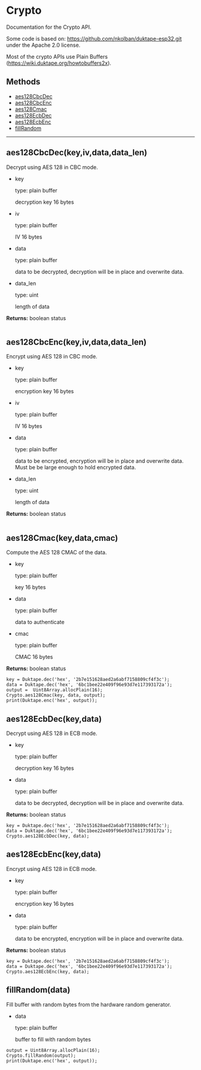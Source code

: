 # Crypto

Documentation for the Crypto API.

Some code is based on: https://github.com/nkolban/duktape-esp32.git
under the Apache 2.0 license.

Most of the crypto APIs use Plain Buffers (https://wiki.duktape.org/howtobuffers2x).

## Methods

- [aes128CbcDec](#aes128cbcdeckeyivdatadata_len)
- [aes128CbcEnc](#aes128cbcenckeyivdatadata_len)
- [aes128Cmac](#aes128cmackeydatacmac)
- [aes128EcbDec](#aes128ecbdeckeydata)
- [aes128EcbEnc](#aes128ecbenckeydata)
- [fillRandom](#fillrandomdata)

---

## aes128CbcDec(key,iv,data,data_len)

Decrypt using AES 128 in CBC mode.

- key

  type: plain buffer

  decryption key 16 bytes

- iv

  type: plain buffer

  IV 16 bytes

- data

  type: plain buffer

  data to be decrypted, decryption will be in place and overwrite data.

- data_len

  type: uint

  length of data

**Returns:** boolean status

```

```

## aes128CbcEnc(key,iv,data,data_len)

Encrypt using AES 128 in CBC mode.

- key

  type: plain buffer

  encryption key 16 bytes

- iv

  type: plain buffer

  IV 16 bytes

- data

  type: plain buffer

  data to be encrypted, encryption will be in place and overwrite data. Must be be large enough to hold encrypted data.

- data_len

  type: uint

  length of data

**Returns:** boolean status

```

```

## aes128Cmac(key,data,cmac)

Compute the AES 128 CMAC of the data.

- key

  type: plain buffer

  key 16 bytes

- data

  type: plain buffer

  data to authenticate

- cmac

  type: plain buffer

  CMAC 16 bytes

**Returns:** boolean status

```
key = Duktape.dec('hex', '2b7e151628aed2a6abf7158809cf4f3c');
data = Duktape.dec('hex', '6bc1bee22e409f96e93d7e117393172a');
output =  Uint8Array.allocPlain(16);
Crypto.aes128Cmac(key, data, output);
print(Duktape.enc('hex', output));

```

## aes128EcbDec(key,data)

Decrypt using AES 128 in ECB mode.

- key

  type: plain buffer

  decryption key 16 bytes

- data

  type: plain buffer

  data to be decrypted, decryption will be in place and overwrite data.

**Returns:** boolean status

```
key = Duktape.dec('hex', '2b7e151628aed2a6abf7158809cf4f3c');
data = Duktape.dec('hex', '6bc1bee22e409f96e93d7e117393172a');
Crypto.aes128EcbDec(key, data);

```

## aes128EcbEnc(key,data)

Encrypt using AES 128 in ECB mode.

- key

  type: plain buffer

  encryption key 16 bytes

- data

  type: plain buffer

  data to be encrypted, encryption will be in place and overwrite data.

**Returns:** boolean status

```
key = Duktape.dec('hex', '2b7e151628aed2a6abf7158809cf4f3c');
data = Duktape.dec('hex', '6bc1bee22e409f96e93d7e117393172a');
Crypto.aes128EcbEnc(key, data);

```

## fillRandom(data)

Fill buffer with random bytes from the hardware random generator.

- data

  type: plain buffer

  buffer to fill with random bytes

```
output = Uint8Array.allocPlain(16);
Crypto.fillRandom(output);
print(Duktape.enc('hex', output));

```

